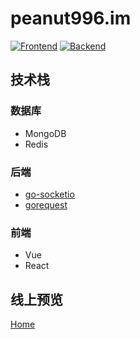 # peanut996.im
[![Frontend](https://github.com/peanut996-im/im-frontend/actions/workflows/node.js.yml/badge.svg?branch=master)](https://github.com/peanut996-im/im-frontend/actions/workflows/node.js.yml)
[![Backend](https://github.com/peanut996-im/im-backend/actions/workflows/Go.yml/badge.svg?branch=master)](https://github.com/peanut996-im/im-backend/actions/workflows/Go.yml)
## 技术栈

### 数据库

+ MongoDB
+ Redis

### 后端

+ [go-socketio](https://github.com/googollee/go-socket.io)
+ [gorequest](https://github.com/parnurzeal/gorequest)

### 前端

+ Vue
+ React

## 线上预览

[Home](https://im.peanut996.cn)
